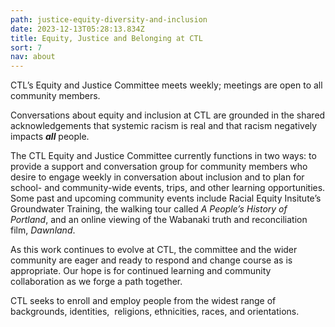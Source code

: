 ```yaml
---
path: justice-equity-diversity-and-inclusion
date: 2023-12-13T05:28:13.834Z
title: Equity, Justice and Belonging at CTL
sort: 7
nav: about
---
```

CTL’s Equity and Justice Committee meets weekly; meetings are open to all community members. 

Conversations about equity and inclusion at CTL are grounded in the shared acknowledgements that systemic racism is real and that racism negatively impacts ***all*** people. 

The CTL Equity and Justice Committee currently functions in two ways: to provide a support and conversation group for community members who desire to engage weekly in conversation about inclusion and to plan for school- and community-wide events, trips, and other learning opportunities. Some past and upcoming community events include Racial Equity Insitute’s Groundwater Training, the walking tour called *A People’s History of Portland*, and an online viewing of the Wabanaki truth and reconciliation film, *Dawnland*. 

As this work continues to evolve at CTL, the committee and the wider community are eager and ready to respond and change course as is appropriate. Our hope is for continued learning and community collaboration as we forge a path together. 

CTL seeks to enroll and employ people from the widest range of backgrounds, identities,  religions, ethnicities, races, and orientations.